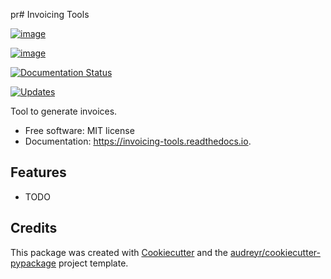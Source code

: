 pr# Invoicing Tools

[![image](https://img.shields.io/pypi/v/invoicing_tools.svg)](https://pypi.python.org/pypi/invoicing_tools)

[![image](https://img.shields.io/travis/luiscberrocal/invoicing_tools.svg)](https://travis-ci.com/luiscberrocal/invoicing_tools)

[![Documentation Status](https://readthedocs.org/projects/invoicing-tools/badge/?version=latest)](https://invoicing-tools.readthedocs.io/en/latest/?version=latest)

[![Updates](https://pyup.io/repos/github/luiscberrocal/invoicing_tools/shield.svg)](https://pyup.io/repos/github/luiscberrocal/invoicing_tools/)

Tool to generate invoices.

-   Free software: MIT license
-   Documentation: <https://invoicing-tools.readthedocs.io>.

## Features

-   TODO

## Credits

This package was created with
[Cookiecutter](https://github.com/audreyr/cookiecutter) and the
[audreyr/cookiecutter-pypackage](https://github.com/audreyr/cookiecutter-pypackage)
project template.
